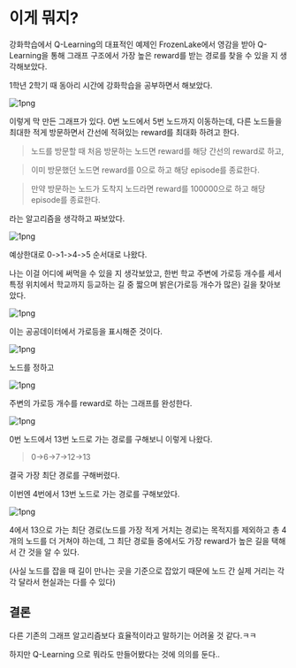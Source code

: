 # 이게 뭐지?

강화학습에서 Q-Learning의 대표적인 예제인 FrozenLake에서 영감을 받아
Q-Learning을 통해 그래프 구조에서 가장 높은 reward를 받는 경로를 찾을 수 있을 지 생각해보았다.

1학년 2학기 때 동아리 시간에 강화학습을 공부하면서 해보았다.

![1png](./images/0.png)

이렇게 막 만든 그래프가 있다.
0번 노드에서 5번 노드까지 이동하는데,
다른 노드들을 최대한 적게 방문하면서 간선에 적혀있는 reward를 최대화 하려고 한다.

> 노드를 방문할 때
처음 방문하는 노드면 reward를 해당 간선의 reward로 하고,

> 이미 방문했던 노드면 reward를 0으로 하고 해당 episode를 종료한다.


> 만약 방문하는 노드가 도착지 노드라면 reward를 100000으로 하고 해당 episode를 종료한다. 

라는 알고리즘을 생각하고 짜보았다.

![1png](./images/4.png)

예상한대로 0->1->4->5 순서대로 나왔다.



나는 이걸 어디에 써먹을 수 있을 지 생각보았고, 
한번 학교 주변에 가로등 개수를 세서 특정 위치에서 학교까지 등교하는 길 중 짧으며 밝은(가로등 개수가 많은) 길을 찾아보았다.

![1png](./images/1.png)

이는 공공데이터에서 가로등을 표시해준 것이다.

![1png](./images/2.png)

노드를 정하고

![1png](./images/3.png)

주변의 가로등 개수를 reward로 하는 그래프를 완성한다.


![1png](./images/5.png)

0번 노드에서 13번 노드로 가는 경로를 구해보니 이렇게 나왔다.
> 0->6->7->12->13

결국 가장 최단 경로를 구해버렸다.


이번엔 4번에서 13번 노드로 가는 경로를 구해보았다.

![1png](./images/6.png)

4에서 13으로 가는 최단 경로(노드를 가장 적게 거치는 경로)는 목적지를 제외하고 총 4개의 노드를 더 거쳐야 하는데, 그 최단 경로들 중에서도 가장 reward가 높은 길을 택해서 간 것을 알 수 있다.

(사실 노드를 잡을 때 길이 만나는 곳을 기준으로 잡았기 때문에 노드 간 실제 거리는 각각 달라서 현실과는 다를 수 있다)




## 결론

다른 기존의 그래프 알고리즘보다 효율적이라고 말하기는 어려울 것 같다.ㅋㅋ

하지만 Q-Learning 으로 뭐라도 만들어봤다는 것에 의의를 둔다..


